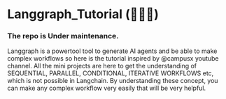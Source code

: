 # Langgraph_Tutorial (🚧🚧🚧)

### The repo is Under maintenance.

Langgraph is a powertool tool to generate AI agents and be able to make complex workflows so here is the tutorial inspired by @campusx youtube channel.
All the mini projects are here to get the understanding of SEQUENTIAL, PARALLEL, CONDITIONAL, ITERATIVE WORKFLOWS etc, which is not possible in Langchain.
By understanding these concept, you can make any complex workflow very easily that will be very helpful.
